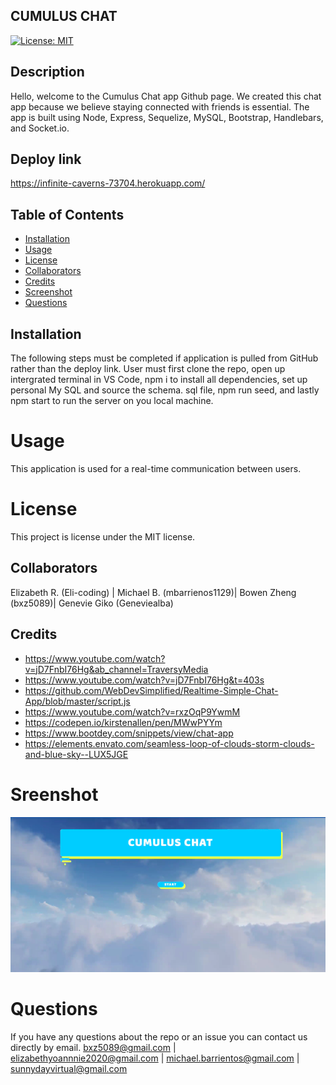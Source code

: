 
## CUMULUS CHAT
 
 [![License: MIT](https://img.shields.io/badge/License-MIT-yellow.svg)](https://opensource.org/licenses/MIT)

## Description
Hello, welcome to the Cumulus Chat app Github page. We created this chat app because we believe staying connected with friends is essential. The app is built using Node, Express, Sequelize, MySQL, Bootstrap, Handlebars, and Socket.io.
## Deploy link
https://infinite-caverns-73704.herokuapp.com/
## Table of Contents 
* [Installation](#installation)
* [Usage](#usage)
* [License](#license)
* [Collaborators](#collaborators)
* [Credits](#credits)
* [Screenshot](#screenshot)
* [Questions](#questions)
## Installation
The following steps must be completed if application is pulled from GitHub rather than the deploy link. User must first clone the repo, open up intergrated terminal in VS Code, npm i to install all dependencies, set up personal My SQL and source the schema. sql file, npm run seed, and lastly npm start to run the server on you local machine.
# Usage
This application is used for a real-time communication between users. 
# License
This project is license under the MIT license.
## Collaborators 
Elizabeth R. (Eli-coding) | Michael B. (mbarrienos1129)| Bowen Zheng (bxz5089)| Genevie Giko (Geneviealba)

## Credits

- https://www.youtube.com/watch?v=jD7FnbI76Hg&ab_channel=TraversyMedia
- https://www.youtube.com/watch?v=jD7FnbI76Hg&t=403s
- https://github.com/WebDevSimplified/Realtime-Simple-Chat-App/blob/master/script.js
- https://www.youtube.com/watch?v=rxzOqP9YwmM
- https://codepen.io/kirstenallen/pen/MWwPYYm
- https://www.bootdey.com/snippets/view/chat-app
- https://elements.envato.com/seamless-loop-of-clouds-storm-clouds-and-blue-sky--LUX5JGE

# Sreenshot 
![Cumulus](utils/fall.png)
# Questions
If you have any questions about the repo or an issue you can contact us directly by email.
bxz5089@gmail.com |  elizabethyoannnie2020@gmail.com | michael.barrientos@gmail.com | sunnydayvirtual@gmail.com
